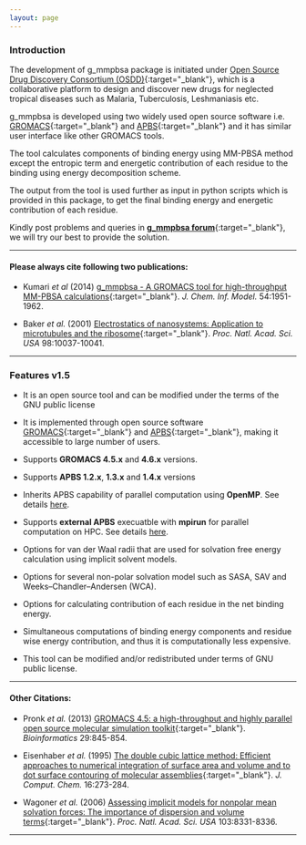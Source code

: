 ```yaml
---
layout: page
---
```


### Introduction


The development of g_mmpbsa package is initiated under [Open Source Drug Discovery Consortium (OSDD)][OSDD]{:target="_blank"}, which is a collaborative platform to design and discover new drugs for neglected tropical diseases such as Malaria, Tuberculosis, Leshmaniasis etc. 

g_mmpbsa is developed using two widely used open source software i.e. [GROMACS][GROMACS]{:target="_blank"} and [APBS][APBS]{:target="_blank"} and it has similar user interface like other GROMACS tools. 

The tool calculates components of binding energy using MM-PBSA method except the entropic term and energetic contribution of each residue to the binding using energy decomposition scheme. 

The output from the tool is used further as input in python scripts which is provided in this package, to get the final binding energy and energetic contribution of each residue.

Kindly post problems and queries in [**g_mmpbsa forum**][forum]{:target="_blank"}, we will try our best to provide the solution.


***

#### Please always cite following two publications:

* Kumari _et al_ (2014) [g_mmpbsa - A GROMACS tool for high-throughput MM-PBSA calculations][g_mmpbsa paper]{:target="_blank"}. _J. Chem. Inf. Model._ 54:1951-1962.

* Baker _et al._ (2001) [Electrostatics of nanosystems: Application to microtubules and the ribosome][apbs paper]{:target="_blank"}. _Proc. Natl. Acad. Sci. USA_  98:10037-10041.

***


### Features v1.5


*   It is an open source tool and can be modified under the terms of the GNU public license

*   It is implemented through open source software [GROMACS][GROMACS]{:target="_blank"} and [APBS][APBS]{:target="_blank"}, making it accessible to large number of users.

*   Supports **GROMACS 4.5.x** and **4.6.x** versions.

*   Supports **APBS 1.2.x**, **1.3.x** and **1.4.x** versions

*   Inherits APBS capability of parallel computation using **OpenMP**. See details [here](How-to-Run.html#openmp).

*   Supports **external APBS** execuatble with **mpirun** for parallel computation on HPC. See details [here](How-to-Run.html#mpirun).

*   Options for van der Waal radii that are used for solvation free energy calculation using implicit solvent models.

*   Options for several non-polar solvation model such as SASA, SAV and Weeks–Chandler–Andersen (WCA).

*   Options for calculating contribution of each residue in the net binding energy.

*   Simultaneous computations of binding energy components and residue wise energy contribution, and thus it is computationally less expensive.

*   This tool can be modified and/or redistributed under terms of GNU public license. 


***

#### Other Citations:

* Pronk _et al._ (2013) [GROMACS 4.5: a high-throughput and highly parallel open source molecular simulation toolkit][gromacs paper]{:target="_blank"}. _Bioinformatics_ 29:845-854.

* Eisenhaber _et al._ (1995) [The double cubic lattice method: Efficient approaches to numerical integration of surface area and volume and to dot surface contouring of molecular assemblies][sasa paper]{:target="_blank"}. _J. Comput. Chem._ 16:273-284.

* Wagoner _et al._ (2006) [Assessing implicit models for nonpolar mean solvation forces: The importance of dispersion and volume terms][wca paper]{:target="_blank"}. _Proc. Natl. Acad. Sci. USA_  103:8331-8336.

* * *

[OSDD]: http://www.osdd.net/
[GROMACS]: http://www.gromacs.org/
[APBS]: http://www.poissonboltzmann.org/
[forum]: https://groups.google.com/d/forum/g_mmpbsa
[g_mmpbsa paper]: http://pubs.acs.org/doi/abs/10.1021/ci500020m
[apbs paper]: http://www.pnas.org/content/98/18/10037.abstract
[gromacs paper]: http://bioinformatics.oxfordjournals.org/content/29/7/845.abstract
[sasa paper]: http://onlinelibrary.wiley.com/doi/10.1002/jcc.540160303/abstract
[wca paper]: http://www.pnas.org/content/103/22/8331.abstract